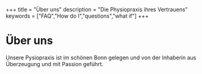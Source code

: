 +++
title = "Über uns"
description = "Die Physiopraxis ihres Vertrauens"
keywords = ["FAQ","How do I","questions","what if"]
+++

# Über uns 

Unsere Pysiopraxis ist im schönen Bonn gelegen und von der Inhaberin aus Überzeugung und mit Passion geführt.  